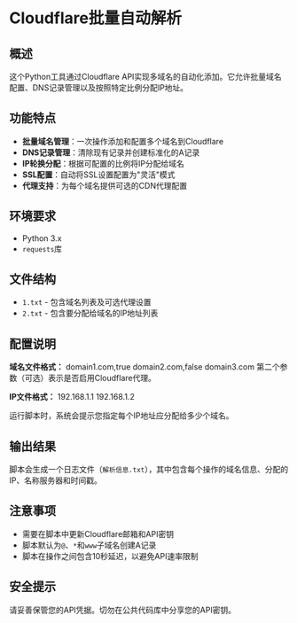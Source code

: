 # Cloudflare批量自动解析

## 概述

这个Python工具通过Cloudflare API实现多域名的自动化添加。它允许批量域名配置、DNS记录管理以及按照特定比例分配IP地址。

## 功能特点

- **批量域名管理**：一次操作添加和配置多个域名到Cloudflare
- **DNS记录管理**：清除现有记录并创建标准化的A记录
- **IP轮换分配**：根据可配置的比例将IP分配给域名
- **SSL配置**：自动将SSL设置配置为"灵活"模式
- **代理支持**：为每个域名提供可选的CDN代理配置

## 环境要求

- Python 3.x
- `requests`库

## 文件结构

- `1.txt` - 包含域名列表及可选代理设置
- `2.txt` - 包含要分配给域名的IP地址列表

## 配置说明

**域名文件格式：**
domain1.com,true domain2.com,false domain3.com
第二个参数（可选）表示是否启用Cloudflare代理。

**IP文件格式：**
192.168.1.1 192.168.1.2


运行脚本时，系统会提示您指定每个IP地址应分配给多少个域名。

## 输出结果

脚本会生成一个日志文件（`解析信息.txt`），其中包含每个操作的域名信息、分配的IP、名称服务器和时间戳。

## 注意事项

- 需要在脚本中更新Cloudflare邮箱和API密钥
- 脚本默认为`@`、`*`和`www`子域名创建A记录
- 脚本在操作之间包含10秒延迟，以避免API速率限制

## 安全提示

请妥善保管您的API凭据。切勿在公共代码库中分享您的API密钥。
